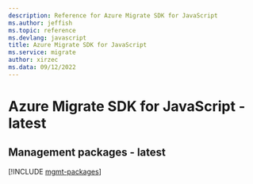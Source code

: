 ```yaml
---
description: Reference for Azure Migrate SDK for JavaScript
ms.author: jeffish
ms.topic: reference
ms.devlang: javascript
title: Azure Migrate SDK for JavaScript
ms.service: migrate
author: xirzec
ms.data: 09/12/2022
---
```

# Azure Migrate SDK for JavaScript - latest

## Management packages - latest
[!INCLUDE [mgmt-packages](migrate-mgmt-index.md)]